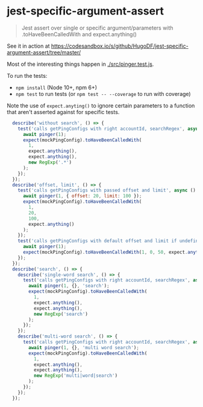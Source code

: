 # jest-specific-argument-assert

> Jest assert over single or specific argument/parameters with .toHaveBeenCalledWith and expect.anything()

See it in action at https://codesandbox.io/s/github/HugoDF/jest-specific-argument-assert/tree/master/

Most of the interesting things happen in [./src/pinger.test.js](./src/pinger.test.js).

To run the tests:

- `npm install` (Node 10+, npm 6+)
- `npm test` to run tests (or `npm test -- --coverage` to run with coverage)

Note the use of `expect.anyting()` to ignore certain parameters to a function that aren't asserted against for specific tests.

```js
  describe('without search', () => {
    test('calls getPingConfigs with right accountId, searchRegex', async () => {
      await pinger(1);
      expect(mockPingConfig).toHaveBeenCalledWith(
        1,
        expect.anything(),
        expect.anything(),
        new RegExp('.*')
      );
    });
  });
  describe('offset, limit', () => {
    test('calls getPingConfigs with passed offset and limit', async () => {
      await pinger(1, { offset: 20, limit: 100 });
      expect(mockPingConfig).toHaveBeenCalledWith(
        1,
        20,
        100,
        expect.anything()
      );
    });
    test('calls getPingConfigs with default offset and limit if undefined', async () => {
      await pinger(1);
      expect(mockPingConfig).toHaveBeenCalledWith(1, 0, 50, expect.anything());
    });
  });
  describe('search', () => {
    describe('single-word search', () => {
      test('calls getPingConfigs with right accountId, searchRegex', async () => {
        await pinger(1, {}, 'search');
        expect(mockPingConfig).toHaveBeenCalledWith(
          1,
          expect.anything(),
          expect.anything(),
          new RegExp('search')
        );
      });
    });
    describe('multi-word search', () => {
      test('calls getPingConfigs with right accountId, searchRegex', async () => {
        await pinger(1, {}, 'multi word search');
        expect(mockPingConfig).toHaveBeenCalledWith(
          1,
          expect.anything(),
          expect.anything(),
          new RegExp('multi|word|search')
        );
      });
    });
  });
```
